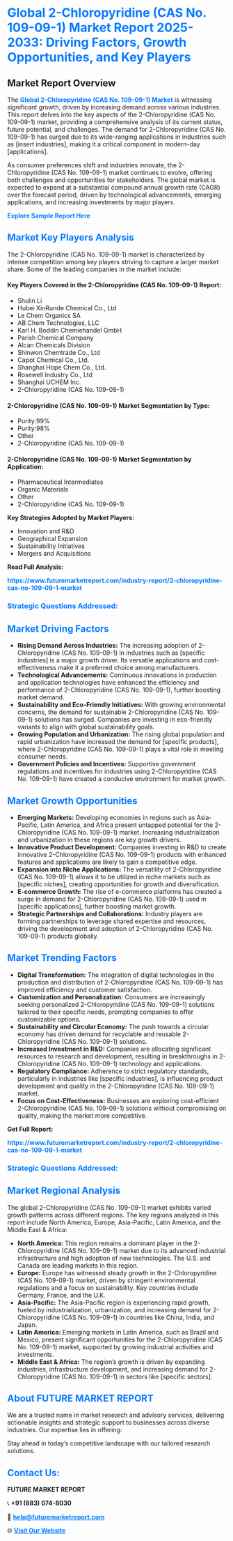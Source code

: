 <h1 style="color: #007BFF;">Global 2-Chloropyridine (CAS No. 109-09-1) Market Report 2025-2033: Driving Factors, Growth Opportunities, and Key Players</h1>

<section id="overview">
<h2>Market Report Overview</h2>
<p>The <a href="https://www.futuremarketreport.com/industry-report/2-chloropyridine-cas-no-109-09-1-market" style="color: #007BFF; text-decoration: none;"><strong>Global 2-Chloropyridine (CAS No. 109-09-1) Market</strong></a> is witnessing significant growth, driven by increasing demand across various industries. This report delves into the key aspects of the 2-Chloropyridine (CAS No. 109-09-1) market, providing a comprehensive analysis of its current status, future potential, and challenges. The demand for 2-Chloropyridine (CAS No. 109-09-1) has surged due to its wide-ranging applications in industries such as [insert industries], making it a critical component in modern-day [applications].</p>
<p>As consumer preferences shift and industries innovate, the 2-Chloropyridine (CAS No. 109-09-1) market continues to evolve, offering both challenges and opportunities for stakeholders. The global market is expected to expand at a substantial compound annual growth rate (CAGR) over the forecast period, driven by technological advancements, emerging applications, and increasing investments by major players.</p>
</section>

<section id="overview">
<p><a href="https://www.futuremarketreport.com/request-sample/reportId=98763" style="color: #007BFF; text-decoration: none;"><strong>Explore Sample Report Here</strong></a></p>
</section>

<section id="key-players">
<h2 style="color: #007BFF;">Market Key Players Analysis</h2>
<p>The 2-Chloropyridine (CAS No. 109-09-1) market is characterized by intense competition among key players striving to capture a larger market share. Some of the leading companies in the market include:</p>
<h4>Key Players Covered in the 2-Chloropyridine (CAS No. 109-09-1) Report:</h4>
<ul><li>Shulin Li</li><li>Hubei XinRunde Chemical Co., Ltd</li><li>Le Chem Organics SA</li><li>AB Chem Technologies, LLC</li><li>Karl H. Boddin Chemiehandel GmbH</li><li>Parish Chemical Company</li><li>Alcan Chemicals Division</li><li>Shinwon Chemtrade Co., Ltd</li><li>Capot Chemical Co., Ltd.</li><li>Shanghai Hope Chem Co., Ltd.</li><li>Rosewell Industry Co., Ltd</li><li>Shanghai UCHEM Inc.</li><li>2-Chloropyridine (CAS No. 109-09-1)</li></ul>
<h4>2-Chloropyridine (CAS No. 109-09-1) Market Segmentation by Type:</h4>
<ul><li>Purity:99%</li><li>Purity:98%</li><li>Other</li><li>2-Chloropyridine (CAS No. 109-09-1)</li></ul>

<h4>2-Chloropyridine (CAS No. 109-09-1) Market Segmentation by Application:</h4>
<ul><li>Pharmaceutical Intermediates</li><li>Organic Materials</li><li>Other</li><li>2-Chloropyridine (CAS No. 109-09-1)</li></ul>
<p><strong>Key Strategies Adopted by Market Players:</strong></p>
<ul>
<li>Innovation and R&D</li>
<li>Geographical Expansion</li>
<li>Sustainability Initiatives</li>
<li>Mergers and Acquisitions</li>
</ul>
</section>

<section>
<p><strong>Read Full Analysis: </strong></p><a href="https://www.futuremarketreport.com/industry-report/2-chloropyridine-cas-no-109-09-1-market" style="color: #007BFF; text-decoration: none;"><strong>https://www.futuremarketreport.com/industry-report/2-chloropyridine-cas-no-109-09-1-market</strong></a>
<h3 style="color: #007BFF;">Strategic Questions Addressed:</h3>
</section>

<section id="driving-factors">
<h2 style="color: #007BFF;">Market Driving Factors</h2>
<ul>
<li><strong>Rising Demand Across Industries:</strong> The increasing adoption of 2-Chloropyridine (CAS No. 109-09-1) in industries such as [specific industries] is a major growth driver. Its versatile applications and cost-effectiveness make it a preferred choice among manufacturers.</li>
<li><strong>Technological Advancements:</strong> Continuous innovations in production and application technologies have enhanced the efficiency and performance of 2-Chloropyridine (CAS No. 109-09-1), further boosting market demand.</li>
<li><strong>Sustainability and Eco-Friendly Initiatives:</strong> With growing environmental concerns, the demand for sustainable 2-Chloropyridine (CAS No. 109-09-1) solutions has surged. Companies are investing in eco-friendly variants to align with global sustainability goals.</li>
<li><strong>Growing Population and Urbanization:</strong> The rising global population and rapid urbanization have increased the demand for [specific products], where 2-Chloropyridine (CAS No. 109-09-1) plays a vital role in meeting consumer needs.</li>
<li><strong>Government Policies and Incentives:</strong> Supportive government regulations and incentives for industries using 2-Chloropyridine (CAS No. 109-09-1) have created a conducive environment for market growth.</li>
</ul>
</section>

<section id="growth-opportunities">
<h2 style="color: #007BFF;">Market Growth Opportunities</h2>
<ul>
<li><strong>Emerging Markets:</strong> Developing economies in regions such as Asia-Pacific, Latin America, and Africa present untapped potential for the 2-Chloropyridine (CAS No. 109-09-1) market. Increasing industrialization and urbanization in these regions are key growth drivers.</li>
<li><strong>Innovative Product Development:</strong> Companies investing in R&D to create innovative 2-Chloropyridine (CAS No. 109-09-1) products with enhanced features and applications are likely to gain a competitive edge.</li>
<li><strong>Expansion into Niche Applications:</strong> The versatility of 2-Chloropyridine (CAS No. 109-09-1) allows it to be utilized in niche markets such as [specific niches], creating opportunities for growth and diversification.</li>
<li><strong>E-commerce Growth:</strong> The rise of e-commerce platforms has created a surge in demand for 2-Chloropyridine (CAS No. 109-09-1) used in [specific applications], further boosting market growth.</li>
<li><strong>Strategic Partnerships and Collaborations:</strong> Industry players are forming partnerships to leverage shared expertise and resources, driving the development and adoption of 2-Chloropyridine (CAS No. 109-09-1) products globally.</li>
</ul>
</section>

<section id="trending-factors">
<h2 style="color: #007BFF;">Market Trending Factors</h2>
<ul>
<li><strong>Digital Transformation:</strong> The integration of digital technologies in the production and distribution of 2-Chloropyridine (CAS No. 109-09-1) has improved efficiency and customer satisfaction.</li>
<li><strong>Customization and Personalization:</strong> Consumers are increasingly seeking personalized 2-Chloropyridine (CAS No. 109-09-1) solutions tailored to their specific needs, prompting companies to offer customizable options.</li>
<li><strong>Sustainability and Circular Economy:</strong> The push towards a circular economy has driven demand for recyclable and reusable 2-Chloropyridine (CAS No. 109-09-1) solutions.</li>
<li><strong>Increased Investment in R&D:</strong> Companies are allocating significant resources to research and development, resulting in breakthroughs in 2-Chloropyridine (CAS No. 109-09-1) technology and applications.</li>
<li><strong>Regulatory Compliance:</strong> Adherence to strict regulatory standards, particularly in industries like [specific industries], is influencing product development and quality in the 2-Chloropyridine (CAS No. 109-09-1) market.</li>
<li><strong>Focus on Cost-Effectiveness:</strong> Businesses are exploring cost-efficient 2-Chloropyridine (CAS No. 109-09-1) solutions without compromising on quality, making the market more competitive.</li>
</ul>
</section>

<section>
<p><strong>Get Full Report: </strong></p><a href="https://www.futuremarketreport.com/industry-report/2-chloropyridine-cas-no-109-09-1-market" style="color: #007BFF; text-decoration: none;"><strong>https://www.futuremarketreport.com/industry-report/2-chloropyridine-cas-no-109-09-1-market</strong></a>
<h3 style="color: #007BFF;">Strategic Questions Addressed:</h3>
</section>


<section id="regional-analysis">
<h2 style="color: #007BFF;">Market Regional Analysis</h2>
<p>The global 2-Chloropyridine (CAS No. 109-09-1) market exhibits varied growth patterns across different regions. The key regions analyzed in this report include North America, Europe, Asia-Pacific, Latin America, and the Middle East & Africa:</p>
<ul>
<li><strong>North America:</strong> This region remains a dominant player in the 2-Chloropyridine (CAS No. 109-09-1) market due to its advanced industrial infrastructure and high adoption of new technologies. The U.S. and Canada are leading markets in this region.</li>
<li><strong>Europe:</strong> Europe has witnessed steady growth in the 2-Chloropyridine (CAS No. 109-09-1) market, driven by stringent environmental regulations and a focus on sustainability. Key countries include Germany, France, and the U.K.</li>
<li><strong>Asia-Pacific:</strong> The Asia-Pacific region is experiencing rapid growth, fueled by industrialization, urbanization, and increasing demand for 2-Chloropyridine (CAS No. 109-09-1) in countries like China, India, and Japan.</li>
<li><strong>Latin America:</strong> Emerging markets in Latin America, such as Brazil and Mexico, present significant opportunities for the 2-Chloropyridine (CAS No. 109-09-1) market, supported by growing industrial activities and investments.</li>
<li><strong>Middle East & Africa:</strong> The region’s growth is driven by expanding industries, infrastructure development, and increasing demand for 2-Chloropyridine (CAS No. 109-09-1) in sectors like [specific sectors].</li>
</ul>
</section>

<footer>
<h2 style="color: #007BFF;">About FUTURE MARKET REPORT</h2>
<p>We are a trusted name in market research and advisory services, delivering actionable insights and strategic support to businesses across diverse industries. Our expertise lies in offering:</p>

<p>Stay ahead in today’s competitive landscape with our tailored research solutions.</p>

<h2 style="color: #007BFF;">Contact Us:</h2>
<p><strong>FUTURE MARKET REPORT</strong></p>
<p>📞 <strong>+91 (883) 074-8030</strong></p>
<p>📧 <strong><a href="mailto:help@futuremarketreport.com" style="color: #007BFF;">help@futuremarketreport.com</a></strong></p>
<p>🌐 <strong><a href="https://www.futuremarketreport.com/" style="color: #007BFF;">Visit Our Website</a></strong></p>
</footer>